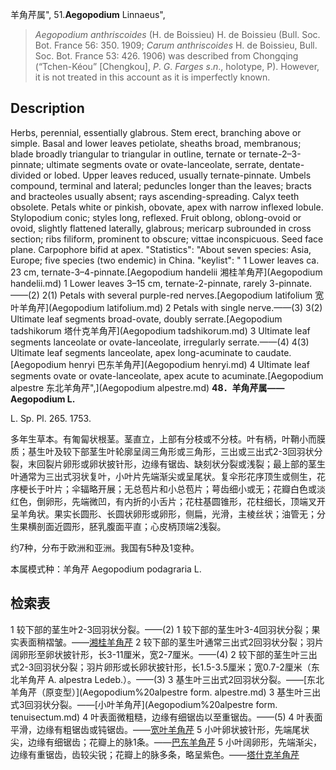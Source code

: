 羊角芹属",
51.**Aegopodium** Linnaeus",

> *Aegopodium* *anthriscoides* (H. de Boissieu) H. de Boissieu (Bull. Soc. Bot. France 56: 350. 1909; *Carum* *anthriscoides* H. de Boissieu, Bull. Soc. Bot. France 53: 426. 1906) was described from Chongqing (“Tchen-Kéou” [Chengkou], *P*. *G*. *Farges* *s*.*n*., holotype, P). However, it is not treated in this account as it is imperfectly known.

## Description
Herbs, perennial, essentially glabrous. Stem erect, branching above or simple. Basal and lower leaves petiolate, sheaths broad, membranous; blade broadly triangular to triangular in outline, ternate or ternate-2–3-pinnate; ultimate segments ovate or ovate-lanceolate, serrate, dentate-divided or lobed. Upper leaves reduced, usually ternate-pinnate. Umbels compound, terminal and lateral; peduncles longer than the leaves; bracts and bracteoles usually absent; rays ascending-spreading. Calyx teeth obsolete. Petals white or pinkish, obovate, apex with narrow inflexed lobule. Stylopodium conic; styles long, reflexed. Fruit oblong, oblong-ovoid or ovoid, slightly flattened laterally, glabrous; mericarp subrounded in cross section; ribs filiform, prominent to obscure; vittae inconspicuous. Seed face plane. Carpophore bifid at apex.
  "Statistics": "About seven species: Asia, Europe; five species (two endemic) in China.
  "keylist": "
1 Lower leaves ca. 23 cm, ternate-3–4-pinnate.[Aegopodium handelii 湘桂羊角芹](Aegopodium handelii.md)
1 Lower leaves 3–15 cm, ternate-2-pinnate, rarely 3-pinnate.——(2)
2(1) Petals with several purple-red nerves.[Aegopodium latifolium 宽叶羊角芹](Aegopodium latifolium.md)
2 Petals with single nerve.——(3)
3(2) Ultimate leaf segments broad-ovate, doubly serrate.[Aegopodium tadshikorum 塔什克羊角芹](Aegopodium tadshikorum.md)
3 Ultimate leaf segments lanceolate or ovate-lanceolate, irregularly serrate.——(4)
4(3) Ultimate leaf segments lanceolate, apex long-acuminate to caudate.[Aegopodium henryi 巴东羊角芹](Aegopodium henryi.md)
4 Ultimate leaf segments ovate or ovate-lanceolate, apex acute to acuminate.[Aegopodium alpestre 东北羊角芹",](Aegopodium alpestre.md)
**48．羊角芹属——Aegopodium L.**

L. Sp. Pl. 265. 1753.

多年生草本。有匍匐状根茎。茎直立，上部有分枝或不分枝。叶有柄，叶鞘小而膜质；基生叶及较下部茎生叶轮廓呈阔三角形或三角形，三出或三出式2-3回羽状分裂，末回裂片卵形或卵状披针形，边缘有锯齿、缺刻状分裂或浅裂；最上部的茎生叶通常为三出式羽状复叶，小叶片先端渐尖或呈尾状。复伞形花序顶生或侧生，花序梗长于叶片；伞辐略开展；无总苞片和小总苞片；萼齿细小或无；花瓣白色或淡红色，倒卵形，先端微凹，有内折的小舌片；花柱基圆锥形，花柱细长，顶端叉开呈羊角状。果实长圆形、长圆状卵形或卵形，侧扁，光滑，主棱丝状；油管无；分生果横剖面近圆形，胚乳腹面平直；心皮柄顶端2浅裂。

约7种，分布于欧洲和亚洲。我国有5种及1变种。

本属模式种：羊角芹 Aegopodium podagraria L.

## 检索表

1 较下部的茎生叶2-3回羽状分裂。——(2)
1 较下部的茎生叶3-4回羽状分裂；果实表面稍褶皱。——[湘桂羊角芹](Aegopodium%20handelii.md)
2 较下部的茎生叶通常三出式2回羽状分裂；羽片阔卵形至卵状披针形，长3-11厘米，宽2-7厘米。——(4)
2 较下部的茎生叶三出式2-3回羽状分裂；羽片卵形或长卵状披针形，长1.5-3.5厘米；宽0.7-2厘米（东北羊角芹 A. alpestra Ledeb.）。——(3)
3 基生叶三出式2回羽状分裂。——[东北羊角芹（原变型）](Aegopodium%20alpestre form. alpestre.md)
3 基生叶三出式3回羽状分裂。——[小叶羊角芹](Aegopodium%20alpestre form. tenuisectum.md)
4 叶表面微粗糙，边缘有细锯齿以至重锯齿。——(5)
4 叶表面平滑，边缘有粗锯齿或钝锯齿。——[宽叶羊角芹](Aegopodium%20latifolium.md)
5 小叶卵状披针形，先端尾状尖，边缘有细锯齿；花瓣上的脉1条。——[巴东羊角芹](Aegopodium%20henryi.md)
5 小叶阔卵形，先端渐尖，边缘有重锯齿，齿较尖锐；花瓣上的脉多条，略呈紫色。——[塔什克羊角芹](Aegopodium%20tadshikorum.md)
